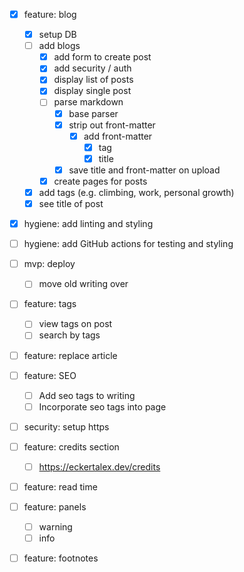 - [x] feature: blog
  - [x] setup DB
  - [ ] add blogs
    - [x] add form to create post
    - [x] add security / auth
    - [x] display list of posts
    - [x] display single post
    - [ ] parse markdown
      - [x] base parser
      - [x] strip out front-matter
        - [x] add front-matter
          - [x] tag
          - [x] title
      - [x] save title and front-matter on upload
    - [x] create pages for posts
  - [x] add tags (e.g. climbing, work, personal growth)
  - [x] see title of post
- [x] hygiene: add linting and styling
- [ ] hygiene: add GitHub actions for testing and styling
- [ ] mvp: deploy
  - [ ] move old writing over
- [ ] feature: tags
  
  - [ ] view tags on post
  - [ ] search by tags
- [ ] feature: replace article
- [ ] feature: SEO
  - [ ] Add seo tags to writing
  - [ ] Incorporate seo tags into page
- [ ] security: setup https
- [ ] feature: credits section
  - [ ] https://eckertalex.dev/credits
- [ ] feature: read time
- [ ] feature: panels
  - [ ] warning
  - [ ] info
- [ ] feature: footnotes